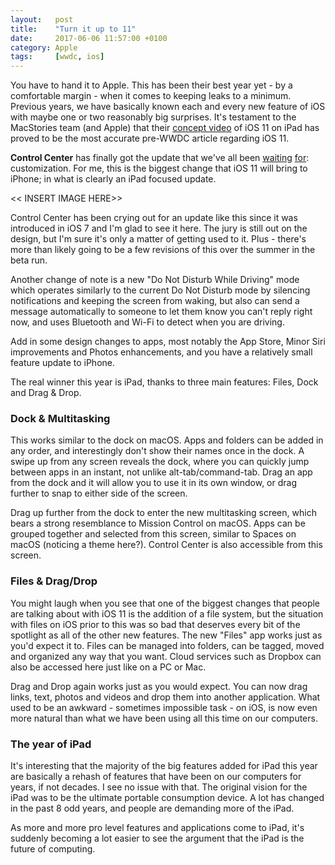 ```yaml
---
layout:   post
title:    "Turn it up to 11"
date:     2017-06-06 11:57:00 +0100
category: Apple
tags:     [wwdc, ios]
---
```


You have to hand it to Apple. This has been their best year yet - by a comfortable margin - when it comes to keeping leaks to a minimum. Previous years, we have basically known each and every new feature of iOS with maybe one or two reasonably big surprises. It's testament to the MacStories team (and Apple) that their [concept video][iosconcept] of iOS 11 on iPad has proved to be the most accurate pre-WWDC article regarding iOS 11.

**Control Center** has finally got the update that we've all been [waiting][controlcenter] [for][controlcenter2]: customization. For me, this is the biggest change that iOS 11 will bring to iPhone; in what is clearly an iPad focused update. 

<< INSERT IMAGE HERE>>

Control Center has been crying out for an update like this since it was introduced in iOS 7 and I'm glad to see it here. The jury is still out on the design, but I'm sure it's only a matter of getting used to it. Plus - there's more than likely going to be a few revisions of this over the summer in the beta run.

Another change of note is a new "Do Not Disturb While Driving" mode which operates similarly to the current Do Not Disturb mode by silencing notifications and keeping the screen from waking, but also can send a message automatically to someone to let them know you can't reply right now, and uses Bluetooth and Wi-Fi to detect when you are driving.

Add in some design changes to apps, most notably the App Store, Minor Siri improvements and Photos enhancements, and you have a relatively small feature update to iPhone.

The real winner this year is iPad, thanks to three main features: Files, Dock and Drag & Drop. 

### Dock & Multitasking
This works similar to the dock on macOS. Apps and folders can be added in any order, and interestingly don't show their names once in the dock. A swipe up from any screen reveals the dock, where you can quickly jump between apps in an instant, not unlike alt-tab/command-tab. Drag an app from the dock and it will allow you to use it in its own window, or drag further to snap to either side of the screen. 

Drag up further from the dock to enter the new multitasking screen, which bears a strong resemblance to Mission Control on macOS. Apps can be grouped together and selected from this screen, similar to Spaces on macOS (noticing a theme here?). Control Center is also accessible from this screen. 

### Files & Drag/Drop
You might laugh when you see that one of the biggest changes that people are talking about with iOS 11 is the addition of a file system, but the situation with files on iOS prior to this was so bad that deserves every bit of the spotlight as all of the other new features. The new "Files" app works just as you'd expect it to. Files can be managed into folders, can be tagged, moved and organized any way that you want. Cloud services such as Dropbox can also be accessed here just like on a PC or Mac. 

Drag and Drop again works just as you would expect. You can now drag links, text, photos and videos and drop them into another application. What used to be an awkward - sometimes impossible task - on iOS, is now even more natural than what we have been using all this time on our computers. 

### The year of iPad
It's interesting that the majority of the big features added for iPad this year are basically a rehash of features that have been on our computers for years, if not decades. I see no issue with that. The original vision for the iPad was to be the ultimate portable consumption device. A lot has changed in the past 8 odd years, and people are demanding more of the iPad. 

As more and more pro level features and applications come to iPad, it's suddenly becoming a lot easier to see the argument that the iPad is the future of computing.

[iosconcept]:https://www.macstories.net/stories/ios-11-ipad-wishes-and-concept-video/
[controlcenter]:http://colm.io/2016/01/28/the-case-against-control-center/
[controlcenter2]:http://colm.io/2016/02/29/control-center-concept/
